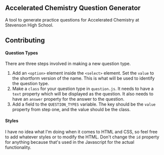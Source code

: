 ## Accelerated Chemistry Question Generator
A tool to generate practice questions for Accelerated Chemistry at Stevenson High School.

## Contributing
#### Question Types
There are three steps involved in making a new question type.

1. Add an ```<option>``` element inside the ```<select>``` element. Set the ```value``` to the shortform version of the name. This is what will be used to identify the question type.
2. Make a ```class``` for your question type in ```question.js```. It needs to have a ```text``` property which will be displayed as the question. It also needs to have an ```answer``` property for the answer to the question.
3. Add a field to the ```QUESTION_TYPES``` variable. The key should be the ```value``` property from step one, and the value should be the class.

#### Styles
I have no idea what I'm doing when it comes to HTML and CSS, so feel free to add whatever styles or to modify the HTML. Don't change the ```id``` property for anything because that's used in the Javascript for the actual functionality.  
